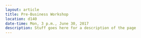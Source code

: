 ```yaml
---
layout: article
title: Pre-Business Workshop
location: d140
date-time: Mon, 3 p.m., June 30, 2017
description: Stuff goes here for a description of the page
---
```

